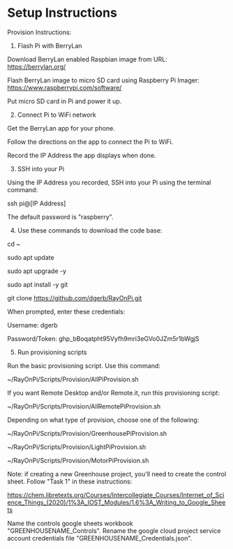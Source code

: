 # Setup Instructions
Provision Instructions:

1. Flash Pi with BerryLan

Download BerryLan enabled Raspbian image from URL:
https://berrylan.org/

Flash BerryLan image to micro SD card using Raspberry Pi Imager:
https://www.raspberrypi.com/software/

Put micro SD card in Pi and power it up.

2. Connect Pi to WiFi network

Get the BerryLan app for your phone.

Follow the directions on the app to connect the Pi to WiFi.

Record the IP Address the app displays when done.


3. SSH into your Pi

Using the IP Address you recorded, SSH into your Pi using the terminal command:

ssh pi@[IP Address]

The default password is "raspberry".

4. Use these commands to download the code base:

cd ~
  
sudo apt update

sudo apt upgrade -y
  
sudo apt install -y git
  
git clone https://github.com/dgerb/RayOnPi.git

When prompted, enter these credentials:
  
Username: dgerb
  
Password/Token: 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

5. Run provisioning scripts

Run the basic provisioning script. Use this command:
  
~/RayOnPi/Scripts/Provision/AllPiProvision.sh

If you want Remote Desktop and/or Remote.it, run this provisioning script:

~/RayOnPi/Scripts/Provision/AllRemotePiProvision.sh

Depending on what type of provision, choose one of the following:
  
~/RayOnPi/Scripts/Provision/GreenhousePiProvision.sh
  
~/RayOnPi/Scripts/Provision/LightPiProvision.sh
  
~/RayOnPi/Scripts/Provision/MotorPiProvision.sh

Note: if creating a new Greenhouse project, you'll need to create the control sheet. Follow "Task 1" in these instructions:

https://chem.libretexts.org/Courses/Intercollegiate_Courses/Internet_of_Science_Things_(2020)/1%3A_IOST_Modules/1.6%3A_Writing_to_Google_Sheets

Name the controls google sheets workbook "GREENHOUSENAME_Controls". Rename the google cloud project service account credentials file "GREENHOUSENAME_Credentials.json".
